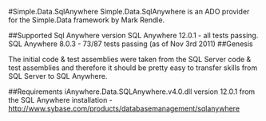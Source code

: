 #Simple.Data.SqlAnywhere
Simple.Data.SqlAnywhere is an ADO provider for the Simple.Data framework by Mark Rendle.

##Supported Sql Anywhere version
SQL Anywhere 12.0.1 - all tests passing.
SQL Anywhere 8.0.3 - 73/87 tests passing (as of Nov 3rd 2011)
##Genesis

The initial code & test assemblies were taken from the SQL Server code & test assemblies and therefore it should be pretty easy to transfer skills from SQL Server to SQL Anywhere.

##Requirements
iAnywhere.Data.SQLAnywhere.v4.0.dll version 12.0.1 from the SQL Anywhere installation - http://www.sybase.com/products/databasemanagement/sqlanywhere
